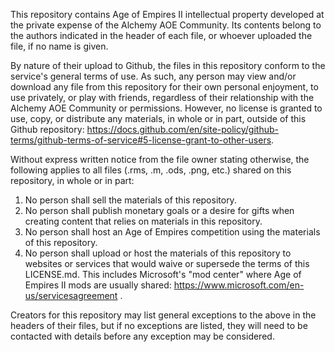 This repository contains Age of Empires II intellectual property developed at the private expense of the Alchemy AOE Community. Its contents belong to the authors indicated in the header of each file, or whoever uploaded the file, if no name is given.

By nature of their upload to Github, the files in this repository conform to the service's general terms of use. As such, any person may view and/or download any file from this repository for their own personal enjoyment, to use privately, or play with friends, regardless of their relationship with the Alchemy AOE Community or permissions. However, no license is granted to use, copy, or distribute any materials, in whole or in part, outside of this Github repository: https://docs.github.com/en/site-policy/github-terms/github-terms-of-service#5-license-grant-to-other-users. 

Without express written notice from the file owner stating otherwise, the following applies to all files (.rms, .m, .ods, .png, etc.) shared on this repository, in whole or in part:
1) No person shall sell the materials of this repository.
2) No person shall publish monetary goals or a desire for gifts when creating content that relies on materials in this repository.
3) No person shall host an Age of Empires competition using the materials of this repository.
4) No person shall upload or host the materials of this repository to websites or services that would waive or supersede the terms of this LICENSE.md. This includes Microsoft's "mod center" where Age of Empires II mods are usually shared: https://www.microsoft.com/en-us/servicesagreement .

Creators for this repository may list general exceptions to the above in the headers of their files, but if no exceptions are listed, they will need to be contacted with details before any exception may be considered.

